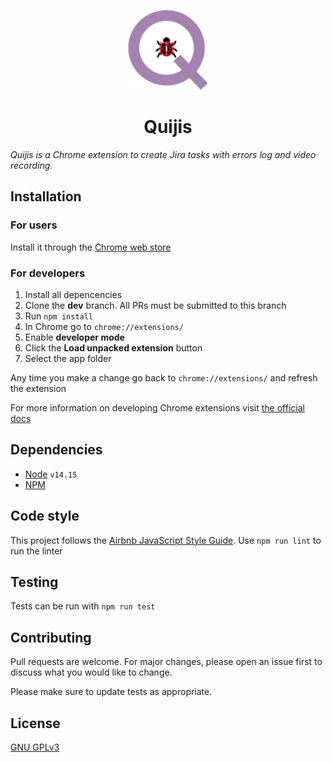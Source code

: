 <p align="center">
  <img src="src/assets/images/quijis_128.png" width="128" height="128"/>
</p>

<h1 align="center">Quijis</h1>

*Quijis is a Chrome extension to create Jira tasks with errors log and video recording.*

## Installation
### For users
Install it through the [Chrome web store](https://chrome.google.com/webstore/detail/quijis-quick-jira-issues/ghcghfllbidkldfjkpghkeiopdikfbpp)
### For developers
1. Install all depencencies
2. Clone the **dev** branch. All PRs must be submitted to this branch
3. Run `npm install`
4. In Chrome go to `chrome://extensions/`
5. Enable **developer mode**
6. Click the **Load unpacked extension** button
7. Select the app folder

Any time you make a change go back to `chrome://extensions/` and refresh the extension

For more information on developing Chrome extensions visit [the official docs](https://developer.chrome.com/docs/extensions/mv3/getstarted/)

## Dependencies
- [Node](https://nodejs.org/en/) `v14.15`
- [NPM](https://www.npmjs.com/get-npm)

## Code style
This project follows the [Airbnb JavaScript Style Guide](https://github.com/airbnb/javascript). Use `npm run lint` to run the linter

## Testing
Tests can be run with `npm run test`

## Contributing
Pull requests are welcome. For major changes, please open an issue first to discuss what you would like to change.

Please make sure to update tests as appropriate.

## License
[GNU GPLv3](https://choosealicense.com/licenses/gpl-3.0/)